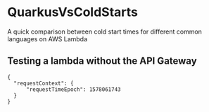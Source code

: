 # QuarkusVsColdStarts
A quick comparison between cold start times for different common languages on AWS Lambda

## Testing a lambda without the API Gateway
```aidl
{
  "requestContext": {
      "requestTimeEpoch": 1578061743
  }
}
```
